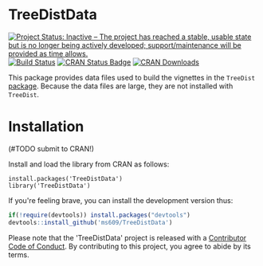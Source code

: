 # TreeDistData

[![Project Status: Inactive – The project has reached a stable, usable state but is no longer being actively developed; support/maintenance will be provided as time allows.](http://www.repostatus.org/badges/latest/inactive.svg)](http://www.repostatus.org/#inactive)
[![Build Status](https://travis-ci.org/ms609/TreeDistData.svg?branch=master)](https://travis-ci.org/ms609/TreeDistData)
[![CRAN Status Badge](http://www.r-pkg.org/badges/version/TreeDistData)](https://cran.r-project.org/package=TreeDistData)
[![CRAN Downloads](http://cranlogs.r-pkg.org/badges/TreeDistData)](https://cran.r-project.org/package=TreeDistData)

This package provides data files used to build the vignettes in the `TreeDist` 
[package](https://ms609.github.io/TreeDist).
Because the data files are large, they are not installed with `TreeDist`.

# Installation

(#TODO submit to CRAN!)

Install and load the library from CRAN as follows:
```
install.packages('TreeDistData')
library('TreeDistData')
```

If you're feeling brave, you can install the development version thus:
```r
if(!require(devtools)) install.packages("devtools")
devtools::install_github('ms609/TreeDistData')
```
Please note that the 'TreeDistData' project is released with a
[Contributor Code of Conduct](CODE_OF_CONDUCT.md).
By contributing to this project, you agree to abide by its terms.
